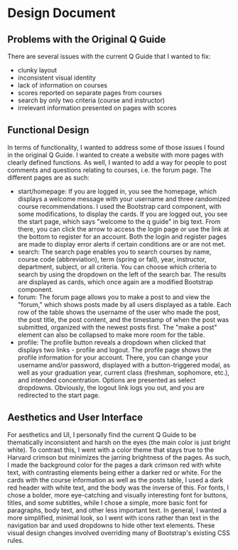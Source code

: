 # Design Document

## Problems with the Original Q Guide

There are several issues with the current Q Guide that I wanted to fix:
- clunky layout
- inconsistent visual identity
- lack of information on courses
- scores reported on separate pages from courses
- search by only two criteria (course and instructor)
- irrelevant information presented on pages with scores

## Functional Design

In terms of functionality, I wanted to address some of those issues I found in the original Q Guide. I wanted to create a website with more pages with clearly defined functions. As well, I wanted to add a way for people to post comments and questions relating to courses, i.e. the forum page. The different pages are as such:
- start/homepage: If you are logged in, you see the homepage, which displays a welcome message with your username and three randomized course recommendations. I used the Bootstrap card component, with some modifications, to display the cards. If you are logged out, you see the start page, which says "welcome to the q guide" in big text. From there, you can click the arrow to access the login page or use the link at the bottom to register for an account. Both the login and register pages are made to display error alerts if certain conditions are or are not met. 
- search: The search page enables you to search courses by name, course code (abbreviation), term (spring or fall), year, instructor, department, subject, or all criteria. You can choose which criteria to search by using the dropdown on the left of the search bar. The results are displayed as cards, which once again are a modified Bootstrap component.
- forum: The forum page allows you to make a post to and view the "forum," which shows posts made by all users displayed as a table. Each row of the table shows the username of the user who made the post, the post title, the post content, and the timestamp of when the post was submitted, organized with the newest posts first. The "make a post" element can also be collapsed to make more room for the table.
- profile: The profile button reveals a dropdown when clicked that displays two links - profile and logout. The profile page shows the profile information for your account. There, you can change your username and/or password, displayed with a button-triggered modal, as well as your graduation year, current class (freshman, sophomore, etc.), and intended concentration. Options are presented as select dropdowns. Obviously, the logout link logs you out, and you are redirected to the start page.

## Aesthetics and User Interface

For aesthetics and UI, I personally find the current Q Guide to be thematically inconsistent and harsh on the eyes (the main color is just bright white). To contrast this, I went with a color theme that stays true to the Harvard crimson but minimizes the jarring brightness of the pages. As such, I made the background color for the pages a dark crimson red with white text, with contrasting elements being either a darker red or white. For the cards with the course information as well as the posts table, I used a dark red header with white text, and the body was the inverse of this. For fonts, I chose a bolder, more eye-catching and visually interesting font for buttons, titles, and some subtitles, while I chose a simple, more basic font for paragraphs, body text, and other less important text. In general, I wanted a more simplified, minimal look, so I went with icons rather than text in the navigation bar and used dropdowns to hide other text elements. These visual design changes involved overriding many of Bootstrap's existing CSS rules.